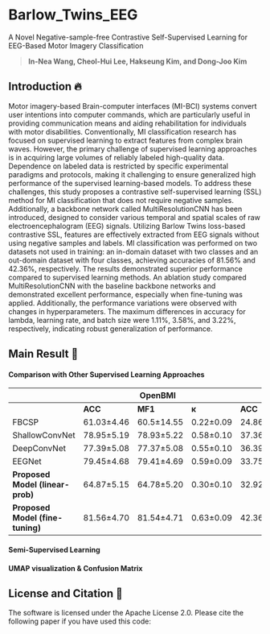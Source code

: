 # Barlow_Twins_EEG
A Novel Negative-sample-free Contrastive Self-Supervised Learning for EEG-Based Motor Imagery Classification

>**In-Nea Wang, Cheol-Hui Lee, Hakseung Kim, and Dong-Joo Kim**

## Introduction 🔥
Motor imagery-based Brain-computer interfaces (MI-BCI) systems convert user intentions into computer commands, which are particularly useful in providing communication means and aiding rehabilitation for individuals with motor disabilities. Conventionally, MI classification research has focused on supervised learning to extract features from complex brain waves. However, the primary challenge of supervised learning approaches is in acquiring large volumes of reliably labeled high-quality data. Dependence on labeled data is restricted by specific experimental paradigms and protocols, making it challenging to ensure generalized high performance of the supervised learning-based models. To address these challenges, this study proposes a contrastive self-supervised learning (SSL) method for MI classification that does not require negative samples. Additionally, a backbone network called MultiResolutionCNN has been introduced, designed to consider various temporal and spatial scales of raw electroencephalogram (EEG) signals. Utilizing Barlow Twins loss-based contrastive SSL, features are effectively extracted from EEG signals without using negative samples and labels. MI classification was performed on two datasets not used in training: an in-domain dataset with two classes and an out-domain dataset with four classes, achieving accuracies of 81.56% and 42.36%, respectively. The results demonstrated superior performance compared to supervised learning methods. An ablation study compared MultiResolutionCNN with the baseline backbone networks and demonstrated excellent performance, especially when fine-tuning was applied. Additionally, the performance variations were observed with changes in hyperparameters. The maximum differences in accuracy for lambda, learning rate, and batch size were 1.11%, 3.58%, and 3.22%, respectively, indicating robust generalization of performance.

## Main Result 🥇
#### Comparison with Other Supervised Learning Approaches
<table><thead>
  <tr>
    <th></th>
    <th colspan="3">OpenBMI</th>
    <th colspan="3">SingleArmMI</th>
  </tr></thead>
<tbody>
  <tr>
    <td></td>
    <td> <b> ACC </b> </td>
    <td> <b> MF1 </b> </td>
    <td> <b> κ </b> </td>
    <td> <b> ACC </b> </td>
    <td> <b> MF1 </b> </td>
    <td> <b> κ </b> </td>
  </tr>
  <tr>
    <td>FBCSP</td>
    <td>61.03±4.46</td>
    <td>60.5±14.55</td>
    <td>0.22±0.09</td>
    <td>24.86±1.76</td>
    <td>21.84±3.48</td>
    <td>-0.00±0.02</td>
  </tr>
  <tr>
    <td>ShallowConvNet</td>
    <td>78.95±5.19</td>
    <td>78.93±5.22</td>
    <td>0.58±0.10</td>
    <td>37.36±2.74</td>
    <td>36.23±3.22</td>
    <td>0.16±0.04</td>
  </tr>
  <tr>
    <td>DeepConvNet</td>
    <td>77.39±5.08</td>
    <td>77.37±5.08</td>
    <td>0.55±0.10</td>
    <td>36.39±1.64</td>
    <td>35.90±1.56</td>
    <td>0.15±0.02</td>
  </tr>
  <tr>
    <td>EEGNet</td>
    <td>79.45±4.68</td>
    <td>79.41±4.69</td>
    <td>0.59±0.09</td>
    <td>33.75±3.62</td>
    <td>33.76±3.67</td>
    <td>0.12±0.05</td>
  </tr>
  <tr>
    <td> <b> Proposed Model (linear-prob) </b> </td>
    <td>64.87±5.15</td>
    <td>64.78±5.20</td>
    <td>0.30±0.10</td>
    <td>32.92±1.58</td>
    <td>32.69±1.35</td>
    <td>0.11±0.02</td>
  </tr>
  <tr>
    <td> <b> Proposed Model (fine-tuning) </b> </td>
    <td>81.56±4.70</td>
    <td>81.54±4.71</td>
    <td>0.63±0.09</td>
    <td>42.36±2.98<br></td>
    <td>41.96±3.28<br></td>
    <td>0.23±0.04</td>
  </tr>
</tbody></table>

#### Semi-Supervised Learning
#### UMAP visualization & Confusion Matrix


## License and Citation 📰
The software is licensed under the Apache License 2.0. Please cite the following paper if you have used this code:

